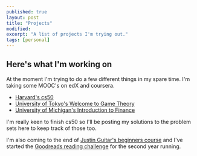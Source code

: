 ```yaml
---
published: true
layout: post
title: "Projects"
modified:
excerpt: "A list of projects I'm trying out."
tags: [personal]
---
```


## Here's what I'm working on

At the moment I'm trying to do a few different things in my spare time. I'm taking some MOOC's on edX and coursera.

- [Harvard's cs50](https://cs50.harvard.edu/)
- [University of Tokyo's Welcome to Game Theory](https://www.coursera.org/course/welcomegametheory)
- [University of Michigan's Introduction to Finance](https://www.coursera.org/course/introfinance)

I'm really keen to finish cs50 so I'll be posting my solutions to the problem sets here to keep track of those too.

I'm also coming to the end of [Justin Guitar's beginners course](http://www.justinguitar.com/en/BC-000-BeginnersCourse.php) and I've started the [Goodreads reading challenge](https://www.goodreads.com/user/show/7842371-joe) for the second year running.
